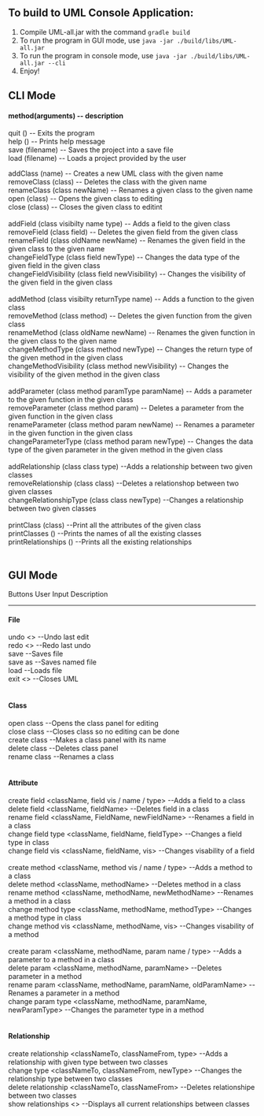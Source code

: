 ## To build to UML Console Application:

1. Compile UML-all.jar with the command `gradle build`
2. To run the program in GUI mode, use `java -jar ./build/libs/UML-all.jar`
3. To run the program in console mode, use `java -jar ./build/libs/UML-all.jar --cli`
4. Enjoy!


## CLI Mode
#### method(arguments) -- description
quit 			()      			-- Exits the program<br/>
help 			()      			-- Prints help message<br/>
save 			(filename) 			-- Saves the project into a save file<br/>
load 			(filename) 			-- Loads a project provided by the user<br/>


addClass 		(name)				-- Creates a new UML class with the given name<br/>
removeClass 		(class)				-- Deletes the class with the given name<br/>
renameClass 		(class newName)			-- Renames a given class to the given name<br/>
open 			(class)				-- Opens the given class to editing<br/>
close 			(class)				-- Closes the given class to editint<br/>
<br/>
addField 		(class visibilty name type)		-- Adds a field to the given class<br/>
removeField		(class field)			-- Deletes the given field from the given class<br/>
renameField		(class oldName newName) 		-- Renames the given field in the given class to the given name<br/>
changeFieldType		(class field newType)		-- Changes the data type of the given field in the given class<br/>
changeFieldVisibility   (class field newVisibility)     -- Changes the visibility of the given field in the given class<br/>
<br/>
addMethod		(class visibilty returnType name)	-- Adds a function to the given class<br/>
removeMethod		(class method)			-- Deletes the given function from the given class<br/>
renameMethod		(class oldName newName)		-- Renames the given function in the given class to the given name<br/>
changeMethodType	(class method newType)		-- Changes the return type of the given method in the given class<br/>
changeMethodVisibility  (class method newVisibility)    -- Changes the visibility of the given method in the given class<br/>
<br/>
addParameter		(class method paramType paramName)	-- Adds a parameter to the given function in the given class<br/>
removeParameter		(class method param)		-- Deletes a parameter from the given function in the given class<br/>
renameParameter		(class method param newName)	-- Renames a parameter in the given function in the given class<br/>
changeParameterType	(class method param newType)	-- Changes the data type of the given parameter in the given method in the given class<br/>
<br/>
addRelationship 	(class class type)			--Adds a relationship between two given classes<br/>
removeRelationship 	(class class)		--Deletes a relationshop between two given classes<br/>
changeRelationshipType 	(class class newType)			--Changes a relationship between two given classes<br/>
<br/>
printClass		(class)				--Print all the attributes of the given class<br/>
printClasses		()				--Prints the names of all the existing classes<br/>
printRelationships	()				--Prints all the existing relationships<br/>
<br/>
## GUI Mode
Buttons			User Input			Description
-------			----------			-----------
#### File
  undo 			<>				--Undo last edit<br/>
  redo			<>				--Redo last undo<br/>
  save			<if no named file: name file>	--Saves file <br/>
  save as		<file>				--Saves named file<br/>
  load			<file>				--Loads file<br/>
  exit			<>				--Closes UML<br/>
<br/>
#### Class
  open class		<class name>			--Opens the class panel for editing <br/>
  close class		<class name>			--Closes class so no editing can be done<br/>
  create class		<class name>			--Makes a class panel with its name<br/>
  delete class		<class name>			--Deletes class panel<br/>
  rename class		<class name>			--Renames a class<br/>
<br/>
#### Attribute
  create field		<className, field vis / name / type>	--Adds a field to a class <br/>
  delete field		<className, fieldName> 			--Deletes field in a class <br/>
  rename field		<className, FieldName, newFieldName> 	--Renames a field in a class<br/>
  change field type	<className, fieldName, fieldType>	--Changes a field type in class<br/>
  change field vis	<className, fieldName, vis>		--Changes visability of a field<br/>
<br/>
  create method		<className, method vis / name / type>	--Adds a method to a class <br/>
  delete method		<className, methodName> 		--Deletes method in a class<br/>
  rename method		<className, methodName, newMethodName> 	--Renames a method in a class<br/>
  change method type	<className, methodName, methodType>	--Changes a method type in class<br/>
  change method vis	<className, methodName, vis>		--Changes visability of a method<br/>
<br/>
  create param		<className, methodName, param name / type>		--Adds a parameter to a method in a class<br/>
  delete param		<className, methodName, paramName>			--Deletes parameter in a method  <br/>
  rename param		<className, methodName, paramName, oldParamName>	--Renames a parameter in a method	<br/>
  change param type	<className, methodName, paramName, newParamType>	--Changes the parameter type in a method<br/>
<br/>
#### Relationship
  create relationship	<classNameTo, classNameFrom, type>	--Adds a relationship with given type between two classes<br/>
  change type		<classNameTo, classNameFrom, newType>	--Changes the relationship type between two classes	<br/>
  delete relationship 	<classNameTo, classNameFrom>		--Deletes relationshipe between two classes<br/>
  show relationships	<>					--Displays all current relationships between classes<br/>
